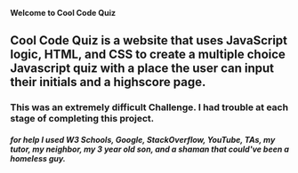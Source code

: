 **Welcome to Cool Code Quiz**

## Cool Code Quiz is a website that uses JavaScript logic, HTML, and CSS to create a multiple choice Javascript quiz with a place the user can input their initials and a highscore page.

### This was an extremely difficult Challenge. I had trouble at each stage of completing this project.

##### for help I used W3 Schools, Google, StackOverflow, YouTube, TAs, my tutor, my neighbor, my 3 year old son, and a shaman that could've been a homeless guy.
